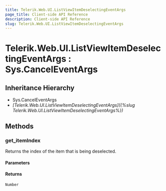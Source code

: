 ```yaml
---
title: Telerik.Web.UI.ListViewItemDeselectingEventArgs
page_title: Client-side API Reference
description: Client-side API Reference
slug: Telerik.Web.UI.ListViewItemDeselectingEventArgs
---
```


# Telerik.Web.UI.ListViewItemDeselectingEventArgs : Sys.CancelEventArgs

## Inheritance Hierarchy

* Sys.CancelEventArgs
* *[Telerik.Web.UI.ListViewItemDeselectingEventArgs]({%slug Telerik.Web.UI.ListViewItemDeselectingEventArgs%})*

## Methods

### get_itemIndex

Returns the index of the item that is being deselected.

#### Parameters

#### Returns

`Number`
